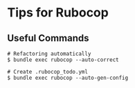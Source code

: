 # Tips for Rubocop

## Useful Commands

```
# Refactoring automatically
$ bundle exec rubocop --auto-correct

# Create .rubocop_todo.yml
$ bundle exec rubocop --auto-gen-config
```
